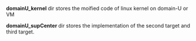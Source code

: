 <strong> domainU_kernel </strong> dir stores the moified code of linux kernel on domain-U or VM

<strong> domainU_supCenter </strong> dir stores the implementation of the second target and third target. 
